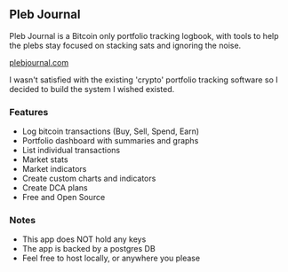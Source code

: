 ## Pleb Journal

Pleb Journal is a Bitcoin only portfolio tracking logbook, with tools to help the plebs stay focused on stacking sats and ignoring the noise.

[plebjournal.com](plebjournal.com)

I wasn't satisfied with the existing 'crypto' portfolio tracking software so I decided to build the system I wished existed.

### Features

- Log bitcoin transactions (Buy, Sell, Spend, Earn)
- Portfolio dashboard with summaries and graphs 
- List individual transactions
- Market stats
- Market indicators
- Create custom charts and indicators
- Create DCA plans
- Free and Open Source

### Notes

- This app does NOT hold any keys
- The app is backed by a postgres DB
- Feel free to host locally, or anywhere you please



